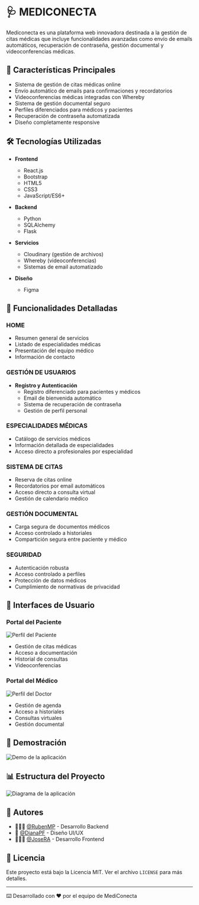 # 🩺 MEDICONECTA 

Mediconecta es una plataforma web innovadora destinada a la gestión de citas médicas que incluye funcionalidades avanzadas como envío de emails automáticos, recuperación de contraseña, gestión documental y videoconferencias médicas.

## 🚀 Características Principales

- Sistema de gestión de citas médicas online
- Envío automático de emails para confirmaciones y recordatorios
- Videoconferencias médicas integradas con Whereby
- Sistema de gestión documental seguro
- Perfiles diferenciados para médicos y pacientes
- Recuperación de contraseña automatizada
- Diseño completamente responsive

## 🛠 Tecnologías Utilizadas

- **Frontend**
  - React.js
  - Bootstrap
  - HTML5
  - CSS3
  - JavaScript/ES6+

- **Backend**
  - Python
  - SQLAlchemy
  - Flask

- **Servicios**
  - Cloudinary (gestión de archivos)
  - Whereby (videoconferencias)
  - Sistemas de email automatizado

- **Diseño**
  - Figma

## 🏥 Funcionalidades Detalladas

### HOME
- Resumen general de servicios
- Listado de especialidades médicas
- Presentación del equipo médico
- Información de contacto

### GESTIÓN DE USUARIOS
- **Registro y Autenticación**
  - Registro diferenciado para pacientes y médicos
  - Email de bienvenida automático
  - Sistema de recuperación de contraseña
  - Gestión de perfil personal

### ESPECIALIDADES MÉDICAS
- Catálogo de servicios médicos
- Información detallada de especialidades
- Acceso directo a profesionales por especialidad

### SISTEMA DE CITAS
- Reserva de citas online
- Recordatorios por email automáticos
- Acceso directo a consulta virtual
- Gestión de calendario médico

### GESTIÓN DOCUMENTAL
- Carga segura de documentos médicos
- Acceso controlado a historiales
- Compartición segura entre paciente y médico

### SEGURIDAD
- Autenticación robusta
- Acceso controlado a perfiles
- Protección de datos médicos
- Cumplimiento de normativas de privacidad

## 📱 Interfaces de Usuario

### Portal del Paciente
![Perfil del Paciente](./Perfil_Paciente.jpg)
- Gestión de citas médicas
- Acceso a documentación
- Historial de consultas
- Videoconferencias

### Portal del Médico
![Perfil del Doctor](./Perfil_Doctor.jpg)
- Gestión de agenda
- Acceso a historiales
- Consultas virtuales
- Gestión documental

## 🎥 Demostración

![Demo de la aplicación](./DemoWeb.gif)

## 📊 Estructura del Proyecto
![Diagrama de la aplicación](./diagrama_Mediconecta.png)

## 👥 Autores

- 👨🏻‍💻 [@RubenMP](https://github.com/rubenmp92) - Desarrollo Backend
- 🦊 [@DianaPF](https://github.com/KitsuneDai) - Diseño UI/UX
- 👨🏽‍💻 [@JoseRA](https://github.com/josereimondez29) - Desarrollo Frontend

## 📝 Licencia

Este proyecto está bajo la Licencia MIT. Ver el archivo `LICENSE` para más detalles.

---
⌨️ Desarrollado con ❤️ por el equipo de MediConecta